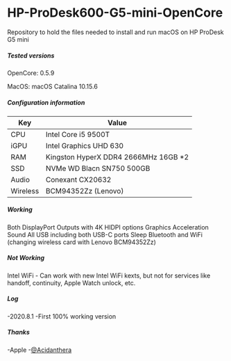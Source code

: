 # HP-ProDesk600-G5-mini-OpenCore
Repository to hold the files needed to install and run macOS on HP ProDesk G5 mini

##### Tested versions

OpenCore: 0.5.9

MacOS: macOS Catalina 10.15.6

##### Configuration information
Key | Value
--- | ---
CPU | Intel Core i5 9500T
iGPU | Intel Graphics UHD 630
RAM | Kingston HyperX DDR4 2666MHz 16GB *2
SSD | NVMe WD Blacn SN750 500GB 
Audio | Conexant CX20632
Wireless | BCM94352Zz (Lenovo)

##### Working
Both DisplayPort Outputs with 4K HIDPI options
Graphics Acceleration
Sound
All USB including both USB-C ports
Sleep
Bluetooth and WiFi (changing wireless card with Lenovo BCM94352Zz)

##### Not Working
Intel WiFi - Can work with new Intel WiFi kexts, but not for services like handoff, continuity, Apple Watch unlock, etc.


##### Log
-2020.8.1
  -First 100% working version


##### Thanks
-Apple
-[@Acidanthera](https://github.com/acidanthera)